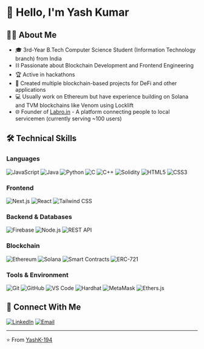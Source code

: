 # 👋 Hello, I'm Yash Kumar

## 👨‍💻 About Me
- 🎓 3rd-Year B.Tech Computer Science Student (Information Technology branch) from India
- ⛓️ Passionate about Blockchain Development and Frontend Engineering
- 🏆 Active in hackathons
- 🔗 Created multiple blockchain-based projects for DeFi and other applications
- 💻 Usually work on Ethereum but have experience building on Solana and TVM blockchains like Venom using Locklift
- 🌐 Founder of [Labro.in](https://labro.in) - A platform connecting people to local servicemen (currently serving ~100 users)

## 🛠️ Technical Skills

### Languages
![JavaScript](https://img.shields.io/badge/-JavaScript-F7DF1E?style=flat-square&logo=javascript&logoColor=black)
![Java](https://img.shields.io/badge/-Java-007396?style=flat-square&logo=java&logoColor=white)
![Python](https://img.shields.io/badge/-Python-3776AB?style=flat-square&logo=python&logoColor=white)
![C](https://img.shields.io/badge/-C-A8B9CC?style=flat-square&logo=c&logoColor=black)
![C++](https://img.shields.io/badge/-C++-00599C?style=flat-square&logo=c%2B%2B&logoColor=white)
![Solidity](https://img.shields.io/badge/-Solidity-363636?style=flat-square&logo=solidity&logoColor=white)
![HTML5](https://img.shields.io/badge/-HTML5-E34F26?style=flat-square&logo=html5&logoColor=white)
![CSS3](https://img.shields.io/badge/-CSS3-1572B6?style=flat-square&logo=css3&logoColor=white)

### Frontend
![Next.js](https://img.shields.io/badge/-Next.js-000000?style=flat-square&logo=next.js&logoColor=white)
![React](https://img.shields.io/badge/-React-61DAFB?style=flat-square&logo=react&logoColor=black)
![Tailwind CSS](https://img.shields.io/badge/-Tailwind_CSS-38B2AC?style=flat-square&logo=tailwind-css&logoColor=white)

### Backend & Databases
![Firebase](https://img.shields.io/badge/-Firebase-FFCA28?style=flat-square&logo=firebase&logoColor=black)
![Node.js](https://img.shields.io/badge/-Node.js-339933?style=flat-square&logo=node.js&logoColor=white)
![REST API](https://img.shields.io/badge/-REST_API-FF6C37?style=flat-square&logo=postman&logoColor=white)

### Blockchain
![Ethereum](https://img.shields.io/badge/-Ethereum-3C3C3D?style=flat-square&logo=ethereum&logoColor=white)
![Solana](https://img.shields.io/badge/-Solana-9945FF?style=flat-square&logo=solana&logoColor=white)
![Smart Contracts](https://img.shields.io/badge/-Smart_Contracts-2ea44f?style=flat-square)
![ERC-721](https://img.shields.io/badge/-ERC_721-8B8B8B?style=flat-square&logo=ethereum&logoColor=white)

### Tools & Environment
![Git](https://img.shields.io/badge/-Git-F05032?style=flat-square&logo=git&logoColor=white)
![GitHub](https://img.shields.io/badge/-GitHub-181717?style=flat-square&logo=github&logoColor=white)
![VS Code](https://img.shields.io/badge/-VS_Code-007ACC?style=flat-square&logo=visual-studio-code&logoColor=white)
![Hardhat](https://img.shields.io/badge/-Hardhat-FFF100?style=flat-square&logo=hardhat&logoColor=black)
![MetaMask](https://img.shields.io/badge/-MetaMask-F6851B?style=flat-square&logo=metamask&logoColor=white)
![Ethers.js](https://img.shields.io/badge/-Ethers.js-3C3C3D?style=flat-square&logo=ethereum&logoColor=white)



## 🔗 Connect With Me
[![LinkedIn](https://img.shields.io/badge/-LinkedIn-0077B5?style=flat-square&logo=linkedin&logoColor=white)](https://linkedin.com/in/yashk194)
[![Email](https://img.shields.io/badge/-Email-D14836?style=flat-square&logo=gmail&logoColor=white)](mailto:yashkm194@gmail.com)
<!-- You can add your GitHub contribution graph or additional stats here -->

---
⭐️ From [YashK-194](https://github.com/YashK-194)
